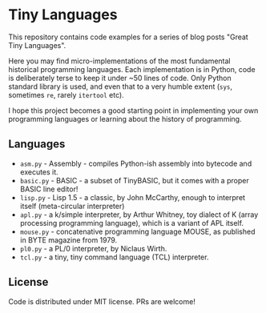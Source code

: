 # Tiny Languages

This repository contains code examples for a series of blog posts "Great Tiny Languages".

Here you may find micro-implementations of the most fundamental historical programming languages. Each implementation is in Python, code is deliberately terse to keep it under ~50 lines of code. Only Python standard library is used, and even that to a very humble extent (`sys`, sometimes `re`, rarely `itertool` etc).

I hope this project becomes a good starting point in implementing your own programming languages or learning about the history of programming.

## Languages

* `asm.py` - Assembly - compiles Python-ish assembly into bytecode and executes it.
* `basic.py` - BASIC - a subset of TinyBASIC, but it comes with a proper BASIC line editor!
* `lisp.py` - Lisp 1.5 - a classic, by John McCarthy, enough to interpret itself (meta-circular interpreter)
* `apl.py` - a k/simple interpreter, by Arthur Whitney, toy dialect of K (array processing programming language), which is a variant of APL itself.
* `mouse.py` - concatenative programming language MOUSE, as published in BYTE magazine from 1979.
* `pl0.py` - a PL/0 interpreter, by Niclaus Wirth.
* `tcl.py` - a tiny, tiny command language (TCL) interpreter.

## License

Code is distributed under MIT license. PRs are welcome!

